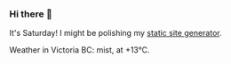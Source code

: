 ### Hi there :wave:

It's Saturday! I might be polishing my [static site generator](https://github.com/bewuethr/pandoc-bash-blog).

Weather in Victoria BC: mist, at +13°C.
